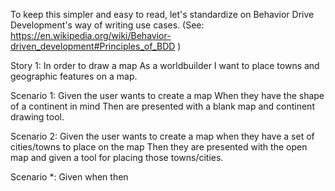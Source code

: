 To keep this simpler and easy to read, let's standardize on Behavior Drive Development's way of writing use cases. (See: https://en.wikipedia.org/wiki/Behavior-driven_development#Principles_of_BDD )

Story 1:
In order to draw a map
As a worldbuilder
I want to place towns and geographic features on a map.

Scenario 1:
Given the user wants to create a map
When they have the shape of a continent in mind
Then are presented with a blank map and continent drawing tool.

Scenario 2:
Given the user wants to create a map
when they have a set of cities/towns to place on the map
Then they are presented with the open map and given a tool for placing those towns/cities.

Scenario *:
Given 
when 
then